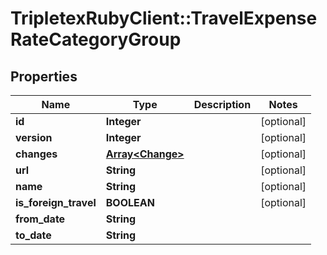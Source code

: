 # TripletexRubyClient::TravelExpenseRateCategoryGroup

## Properties
Name | Type | Description | Notes
------------ | ------------- | ------------- | -------------
**id** | **Integer** |  | [optional] 
**version** | **Integer** |  | [optional] 
**changes** | [**Array&lt;Change&gt;**](Change.md) |  | [optional] 
**url** | **String** |  | [optional] 
**name** | **String** |  | [optional] 
**is_foreign_travel** | **BOOLEAN** |  | [optional] 
**from_date** | **String** |  | 
**to_date** | **String** |  | 


